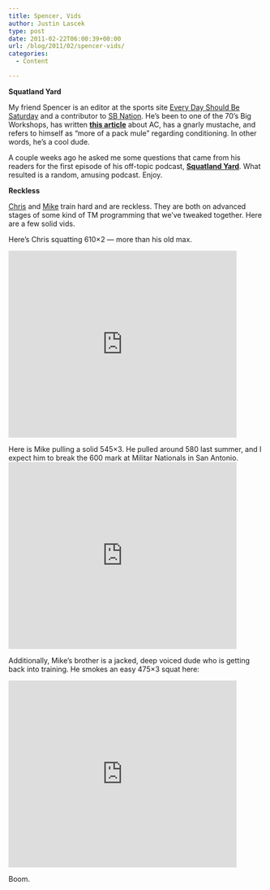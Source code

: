 ```yaml
---
title: Spencer, Vids
author: Justin Lascek
type: post
date: 2011-02-22T06:00:39+00:00
url: /blog/2011/02/spencer-vids/
categories:
  - Content

---
```

**Squatland Yard**
  
My friend Spencer is an editor at the sports site [Every Day Should Be Saturday][1] and a contributor to [SB Nation][2]. He&#8217;s been to one of the 70&#8217;s Big Workshops, has written **[this article][3]** about AC, has a gnarly mustache, and refers to himself as &#8220;more of a pack mule&#8221; regarding conditioning. In other words, he&#8217;s a cool dude.
  

  
A couple weeks ago he asked me some questions that came from his readers for the first episode of his off-topic podcast, **[Squatland Yard][4]**. What resulted is a random, amusing podcast. Enjoy.
  

  
**Reckless**
  
[Chris][5] and [Mike][6] train hard and are reckless. They are both on advanced stages of some kind of TM programming that we&#8217;ve tweaked together. Here are a few solid vids.
  

  
Here&#8217;s Chris squatting 610&#215;2 &#8212; more than his old max.
  
<iframe title="YouTube video player" width="450" height="368" src="http://www.youtube.com/embed/CnRvAbMNFmw" frameborder="0" allowfullscreen></iframe>
  

  
Here is Mike pulling a solid 545&#215;3. He pulled around 580 last summer, and I expect him to break the 600 mark at Militar Nationals in San Antonio. <iframe title="YouTube video player" width="450" height="368" src="http://www.youtube.com/embed/yPMsxvhqmrU" frameborder="0" allowfullscreen></iframe>
  

  
Additionally, Mike&#8217;s brother is a jacked, deep voiced dude who is getting back into training. He smokes an easy 475&#215;3 squat here:
  
<iframe title="YouTube video player" width="450" height="368" src="http://www.youtube.com/embed/CQauuvTRBuo" frameborder="0" allowfullscreen></iframe>
  

  
Boom.

 [1]: http://www.everydayshouldbesaturday.com/
 [2]: http://www.sbnation.com/
 [3]: http://www.sbnation.com/2010/3/31/1396177/mustache-weekend-part-two-powerlifting
 [4]: http://www.everydayshouldbesaturday.com/2011/2/10/1986834/completely-off-topic-squatland-yard-wants-you-recruit
 [5]: /chris
 [6]: /mike
